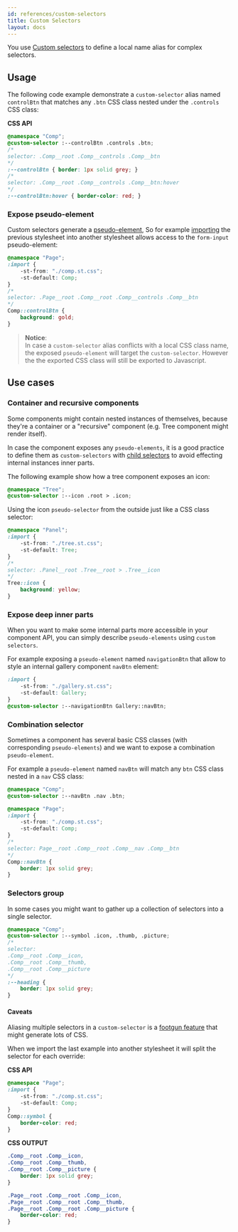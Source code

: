 ```yaml
---
id: references/custom-selectors
title: Custom Selectors
layout: docs
---
```


You use [Custom selectors](https://drafts.csswg.org/css-extensions/#custom-selectors) to define a local name alias for complex selectors.

## Usage

The following code example demonstrate a `custom-selector` alias named `controlBtn` that matches any `.btn` CSS class nested under the `.controls` CSS class:

**CSS API**
```css
@namespace "Comp";
@custom-selector :--controlBtn .controls .btn;
/*
selector: .Comp__root .Comp__controls .Comp__btn
*/
:--controlBtn { border: 1px solid grey; }
/*
selector: .Comp__root .Comp__controls .Comp__btn:hover
*/
:--controlBtn:hover { border-color: red; }
```

### Expose pseudo-element

Custom selectors generate a [pseudo-element](./pseudo-elements.md), So for example [importing](./imports.md) the previous stylesheet into another stylesheet allows access to the `form-input` pseudo-element:

```css
@namespace "Page";
:import {
    -st-from: "./comp.st.css";
    -st-default: Comp;
}
/*
selector: .Page__root .Comp__root .Comp__controls .Comp__btn
*/
Comp::controlBtn { 
    background: gold; 
}
```

> **Notice**:  
> In case a `custom-selector` alias conflicts with a local CSS class name, the exposed `pseudo-element` will target the `custom-selector`. However the the exported CSS class will still be exported to Javascript.

## Use cases

### Container and recursive components

Some components might contain nested instances of themselves, because they're a container or a "recursive" component (e.g. Tree component might render itself). 

In case the component exposes any `pseudo-elements`, it is a good practice to define them as `custom-selectors` with [child selectors](https://developer.mozilla.org/en-US/docs/Web/CSS/Child_selectors) to avoid effecting internal instances inner parts.

The following example show how a tree component exposes an icon:

```css
@namespace "Tree";
@custom-selector :--icon .root > .icon;
```

Using the icon `pseudo-selector` from the outside just like a CSS class selector:
```css
@namespace "Panel";
:import {
    -st-from: "./tree.st.css";
    -st-default: Tree;
}
/*
selector: .Panel__root .Tree__root > .Tree__icon
*/
Tree::icon {
    background: yellow;
}
```

### Expose deep inner parts

When you want to make some internal parts more accessible in your component API, you can simply describe `pseudo-elements` using `custom selectors`.

For example exposing a `pseudo-element` named `navigationBtn` that allow to style an internal gallery component `navBtn` element:
```css
:import {
    -st-from: "./gallery.st.css";
    -st-default: Gallery;
}
@custom-selector :--navigationBtn Gallery::navBtn;
```

### Combination selector

Sometimes a component has several basic CSS classes (with corresponding `pseudo-elements`) and we want to expose a combination `pseudo-element`.

For example a `pseudo-element` named `navBtn` will match any `btn` CSS class nested in a `nav` CSS class:
```css
@namespace "Comp";
@custom-selector :--navBtn .nav .btn;
```

```css
@namespace "Page";
:import {
    -st-from: "./comp.st.css";
    -st-default: Comp;
}
/*
selector: Page__root .Comp__root .Comp__nav .Comp__btn
*/
Comp::navBtn { 
    border: 1px solid grey; 
}
```

### Selectors group

In some cases you might want to gather up a collection of selectors into a single selector.

```css
@namespace "Comp";
@custom-selector :--symbol .icon, .thumb, .picture;
/*
selector: 
.Comp__root .Comp__icon, 
.Comp__root .Comp__thumb, 
.Comp__root .Comp__picture
*/
:--heading { 
    border: 1px solid grey; 
}
```

#### Caveats

Aliasing multiple selectors in a `custom-selector` is a [footgun feature](https://en.wiktionary.org/wiki/footgun#English) that might generate lots of CSS.

When we import the last example into another stylesheet it will split the selector for each override:

**CSS API**
```css
@namespace "Page";
:import {
    -st-from: "./comp.st.css";
    -st-default: Comp;
}
Comp::symbol { 
    border-color: red; 
}
```

**CSS OUTPUT**
```css
.Comp__root .Comp__icon, 
.Comp__root .Comp__thumb, 
.Comp__root .Comp__picture {
    border: 1px solid grey; 
}

.Page__root .Comp__root .Comp__icon, 
.Page__root .Comp__root .Comp__thumb, 
.Page__root .Comp__root .Comp__picture {
    border-color: red;
}
```
